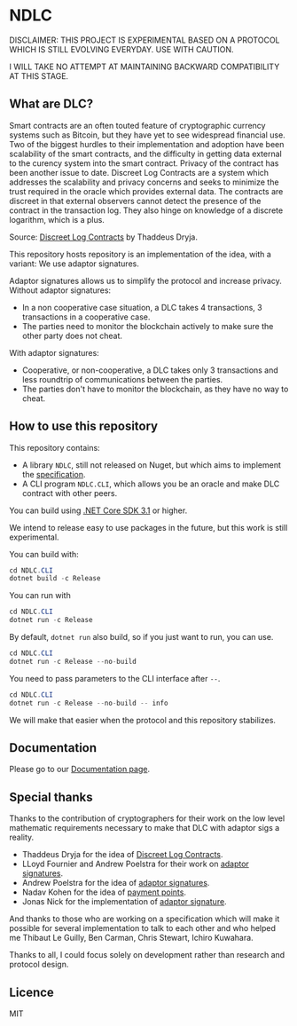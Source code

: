 # NDLC

DISCLAIMER: THIS PROJECT IS EXPERIMENTAL BASED ON A PROTOCOL WHICH IS STILL EVOLVING EVERYDAY. USE WITH CAUTION.

I WILL TAKE NO ATTEMPT AT MAINTAINING BACKWARD COMPATIBILITY AT THIS STAGE.

## What are DLC?

Smart contracts are an often touted feature of cryptographic currency systems such as Bitcoin, but they have yet to see widespread financial use. Two of the biggest hurdles to their implementation and adoption have been scalability of the smart contracts, and the difficulty in getting data external to the curency system into the smart contract. Privacy of the contract has been another issue to date. Discreet Log Contracts are a system which addresses the  scalability and privacy concerns and seeks to minimize the trust required in the oracle which provides external data. The contracts are discreet in that external observers cannot detect the presence of the contract in the transaction log. They also hinge on knowledge of a discrete logarithm, which is a plus.

Source: [Discreet Log Contracts](https://adiabat.github.io/dlc.pdf) by Thaddeus Dryja.

This repository hosts repository is an implementation of the idea, with a variant: We use adaptor signatures.

Adaptor signatures allows us to simplify the protocol and increase privacy.
Without adaptor signatures:
* In a non cooperative case situation, a DLC takes 4 transactions, 3 transactions in a cooperative case.
* The parties need to monitor the blockchain actively to make sure the other party does not cheat.

With adaptor signatures:
* Cooperative, or non-cooperative, a DLC takes only 3 transactions and less roundtrip of communications between the parties.
* The parties don't have to monitor the blockchain, as they have no way to cheat.

## How to use this repository

This repository contains:

* A library `NDLC`, still not released on Nuget, but which aims to implement the [specification](https://github.com/discreetlogcontracts/dlcspecs).
* A CLI program `NDLC.CLI`, which allows you be an oracle and make DLC contract with other peers.

You can build using [.NET Core SDK 3.1](https://dotnet.microsoft.com/download/dotnet-core/3.1) or higher.

We intend to release easy to use packages in the future, but this work is still experimental.

You can build with:

```csharp
cd NDLC.CLI
dotnet build -c Release
```

You can run with

```csharp
cd NDLC.CLI
dotnet run -c Release
```

By default, `dotnet run` also build, so if you just want to run, you can use.

```csharp
cd NDLC.CLI
dotnet run -c Release --no-build
```

You need to pass parameters to the CLI interface after `--`.

```csharp
cd NDLC.CLI
dotnet run -c Release --no-build -- info
```

We will make that easier when the protocol and this repository stabilizes.

## Documentation

Please go to our [Documentation page](docs/Concepts.md).

## Special thanks

Thanks to the contribution of cryptographers for their work on the low level mathematic requirements necessary to make that DLC with adaptor sigs a reality.

* Thaddeus Dryja for the idea of [Discreet Log Contracts](https://adiabat.github.io/dlc.pdf).
* LLoyd Fournier and Andrew Poelstra for their work on [adaptor signatures](https://github.com/LLFourn/one-time-VES/blob/master/main.pdf).
* Andrew Poelstra for the idea of [adaptor signatures](https://download.wpsoftware.net/bitcoin/wizardry/mw-slides/2018-05-18-l2/slides.pdf).
* Nadav Kohen for the idea of [payment points](https://diyhpl.us/wiki/transcripts/lightning-conference/2019/2019-10-20-nadav-kohen-payment-points/).
* Jonas Nick for the implementation of [adaptor signature](https://github.com/jonasnick/secp256k1/pull/14).

And thanks to those who are working on a specification which will make it possible for several implementation to talk to each other and who helped me Thibaut Le Guilly, Ben Carman, Chris Stewart, Ichiro Kuwahara.

Thanks to all, I could focus solely on development rather than research and protocol design.

## Licence

MIT
